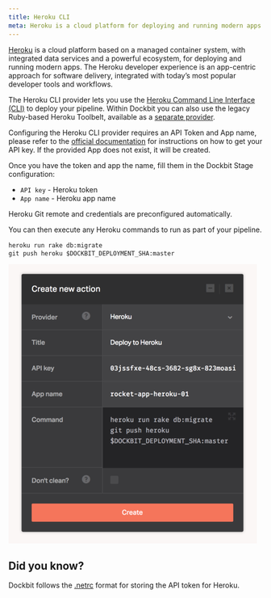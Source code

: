 ```yaml
---
title: Heroku CLI
meta: Heroku is a cloud platform for deploying and running modern apps integrated with today’s most popular developer tools and workflows.
---
```


[Heroku](https://www.heroku.com/platform) is a cloud platform based on a managed container system, with integrated data services and a powerful ecosystem, for deploying and running modern apps. The Heroku developer experience is an app-centric approach for software delivery, integrated with today’s most popular developer tools and workflows.

The Heroku CLI provider lets you use the [Heroku Command Line Interface (CLI)](https://devcenter.heroku.com/articles/heroku-command-line) to deploy your pipeline. Within Dockbit you can also use the legacy Ruby-based Heroku Toolbelt, available as a [separate provider](../heroku-toolbelt).

Configuring the Heroku CLI provider requires an API Token and App name, please refer to the [official documentation](https://devcenter.heroku.com/articles/authentication#retrieving-the-api-token) for instructions on how to get your API key. If the provided App does not exist, it will be created.

Once you have the token and app the name, fill them in the Dockbit Stage configuration:

* ```API key``` - Heroku token
* ```App name``` - Heroku app name

Heroku Git remote and credentials are preconfigured automatically.

You can then execute any Heroku commands to run as part of your pipeline.

```
heroku run rake db:migrate
git push heroku $DOCKBIT_DEPLOYMENT_SHA:master
```

![Heroku](../images/integrations/heroku.png)

## Did you know?

Dockbit follows the [.netrc](https://devcenter.heroku.com/articles/authentication#api-token-storage) format for storing the API token for Heroku.
